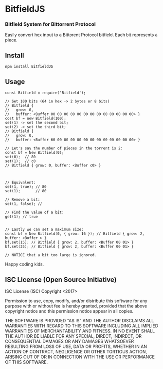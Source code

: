 # BitfieldJS

### Bitfield System for Bittorrent Protocol

Easily convert hex input to a Bittorent Protocol bitfield.
Each bit represents a piece.

## Install

```
npm install BitfieldJS
```

## Usage
```
const Bitfield = require('Bitfield');

// Set 100 bits (64 in hex -> 2 bytes or 8 bits)
// Bitfield {
//   grow: 0,
//   buffer: <Buffer 00 00 00 00 00 00 00 00 00 00 00 00 00> }
cost bf = new Bitfield(100);
set(1) -> set the second bit;
set(2) -> set the third bit;
// Bitfield {
//   grow: 0,
//   buffer: <Buffer 60 00 00 00 00 00 00 00 00 00 00 00 00> }

// Let's say the number of pieces in the torrent is 2:
const bf = New Bitfield(0);
set(0);  // 80
set(1);  // c0
// Bitfield { grow: 0, buffer: <Buffer c0> }



// Equivalent:
set(1, true); // 80
set(1);       // 80

// Remove a bit:
set(1, false); //

// Find the value of a bit:
get(1); // true


// Lastly we can set a maximum size:
const bf = New Bitfield(0, { grow: 16 }); // Bitfield { grow: 2, buffer: <Buffer > }
bf.set(15); // Bitfield { grow: 2, buffer: <Buffer 00 01> }
bf.set(35); // Bitfield { grow: 2, buffer: <Buffer 00 01> }

// NOTICE that a bit too large is ignored.
```

Happy coding kids.

## ISC License (Open Source Initiative)

ISC License (ISC)
Copyright <2017> <Craig OConnor>

Permission to use, copy, modify, and/or distribute this software for any purpose with or without fee is hereby granted, provided that the above copyright notice and this permission notice appear in all copies.

THE SOFTWARE IS PROVIDED "AS IS" AND THE AUTHOR DISCLAIMS ALL WARRANTIES WITH REGARD TO THIS SOFTWARE INCLUDING ALL IMPLIED WARRANTIES OF MERCHANTABILITY AND FITNESS. IN NO EVENT SHALL THE AUTHOR BE LIABLE FOR ANY SPECIAL, DIRECT, INDIRECT, OR CONSEQUENTIAL DAMAGES OR ANY DAMAGES WHATSOEVER RESULTING FROM LOSS OF USE, DATA OR PROFITS, WHETHER IN AN ACTION OF CONTRACT, NEGLIGENCE OR OTHER TORTIOUS ACTION, ARISING OUT OF OR IN CONNECTION WITH THE USE OR PERFORMANCE OF THIS SOFTWARE.
